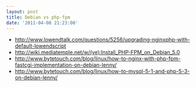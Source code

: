 ```yaml
---
layout: post
title: Debian vs php-fpm
date: '2011-04-08 21:23:00'
---
```


<ul><li><a href="http://www.lowendtalk.com/questions/5256/upgrading-nginxphp-with-default-lowendscript">http://www.lowendtalk.com/questions/5256/upgrading-nginxphp-with-default-lowendscript</a></li>
    <li><a href="http://wiki.mediatemple.net/w/(ve)%3AInstall_PHP-FPM_on_Debian_5.0">http://wiki.mediatemple.net/w/(ve):Install_PHP-FPM_on_Debian_5.0</a></li>
    <li><a href="http://www.bytetouch.com/blog/linux/how-to-nginx-with-php-fpm-fastcgi-implementation-on-debian-lenny/">http://www.bytetouch.com/blog/linux/how-to-nginx-with-php-fpm-fastcgi-implementation-on-debian-lenny/</a></li>
    <li><a href="http://www.bytetouch.com/blog/linux/how-to-mysql-5-1-and-php-5-3-on-debian-lenny/">http://www.bytetouch.com/blog/linux/how-to-mysql-5-1-and-php-5-3-on-debian-lenny/</a></li>
</ul>